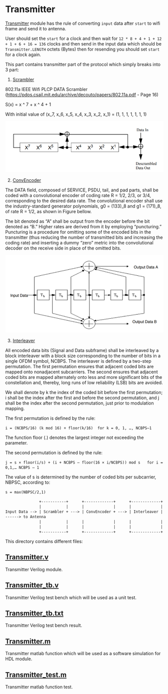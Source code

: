 # Transmitter
[Transmitter](https://github.com/sadrasabouri/802.11a/tree/master/Hardware/Transmitter/Transmitter.v) module has the rule of converting `input` data after `start` to wifi frame and send it to antenna.

User should set the `start` for a clock and then wait for `12 * 8 + 4 + 1 + 12 + 1 + 6 + 16 = 136` clocks and then send in the input data which should be `Transmitter.LENGTH` octets (Bytes) then for resending you should set `start` for a clock again.

This part contains transmitter part of the protocol which simply breaks into 3 part:

1. [Scrambler](https://github.com/sadrasabouri/802.11a/tree/master/Hardware/Transmitter/Scrambler)

802.11a IEEE Wifi PLCP DATA Scrambler (https://pdos.csail.mit.edu/archive/decouto/papers/802.11a.pdf - Page 16)

S(x) = x ^ 7 + x ^ 4 + 1

With initial value of (x_7, x_6, x_5, x_4, x_3, x_2, x_1) = (1, 1, 1, 1, 1, 1, 1) 


<img src="https://github.com/sadrasabouri/802.11a/blob/master/OtherFiles/Scrambler.PNG">

2. [ConvEncoder](https://github.com/sadrasabouri/802.11a/tree/master/Hardware/Transmitter/ConvEncoder)

The DATA field, composed of SERVICE, PSDU, tail, and pad parts, shall be coded with a convolutional encoder of coding rate R = 1/2, 2/3, or 3/4, corresponding to the desired data rate. The convolutional encoder shall use the industry-standard generator polynomials, g0 = (133)_8 and g1 = (171)_8, of rate R = 1/2, as shown in Figure bellow.

The bit denoted as “A” shall be output from the encoder before the bit denoted as “B.” Higher rates are derived from it by employing “puncturing.” Puncturing is a procedure for omitting some of the encoded bits in the transmitter (thus reducing the number of transmitted bits and increasing the coding rate) and inserting a dummy “zero” metric into the convolutional decoder on the receive side in place of the omitted bits.

<img src="https://github.com/sadrasabouri/802.11a/blob/master/OtherFiles/ConvEncoder.PNG">


3. [Interleaver](https://github.com/sadrasabouri/802.11a/tree/master/Hardware/Transmitter/Interleaver)

All encoded data bits (Signal and Data subframe) shall be interleaved by a block interleaver with a block size corresponding to the number of bits in a single OFDM symbol, NCBPS.
The interleaver is defined by a two-step permutation. The first permutation ensures that adjacent coded bits are mapped onto nonadjacent subcarriers. The second ensures that adjacent coded bits are mapped alternately onto less and more significant bits of the constellation and, thereby, long runs of low reliability (LSB) bits are avoided.

We shall denote by k the index of the coded bit before the first permutation; i shall be the index after the first and before the second permutation, and j shall be the index after the second permutation, just prior to modulation mapping.


The first permutation is defined by the rule:
```
i = (NCBPS/16) (k mod 16) + floor(k/16)  for k = 0, 1, …, NCBPS–1
```
The function floor (.) denotes the largest integer not exceeding the parameter.


The second permutation is defined by the rule:
```
j = s × floor(i/s) + (i + NCBPS – floor(16 × i/NCBPS)) mod s   for i = 0,1,… NCBPS – 1
```
The value of s is determined by the number of coded bits per subcarrier, NBPSC, according to:
```
s = max(NBPSC/2,1)
```


```
               +-----------+      +-------------+      +-------------+
               |           |      |             |      |             |
Input Data --> | Scrambler + ---> | ConvEncoder + ---> | Interleaver | ------> to Antenna
               |           |      |             |      |             |
               |           |      |             |      |             |
               +-----------+      +-------------+      +-------------+
```


This directory contains different files:

## [Transmitter.v](https://github.com/sadrasabouri/802.11a/tree/master/Hardware/Transmitter/Transmitter.v)
Transmitter Verilog module.

## [Transmitter_tb.v](https://github.com/sadrasabouri/802.11a/tree/master/Hardware/Transmitter/Transmitter_tb.v)
Transmitter Verilog test bench which will be used as a unit test.

## [Transmitter_tb.txt](https://github.com/sadrasabouri/802.11a/tree/master/Hardware/Transmitter/Transmitter_tb.txt)
Transmitter Verilog test bench result.

## [Transmitter.m](https://github.com/sadrasabouri/802.11a/tree/master/Hardware/Transmitter/Transmitter.m)
Transmitter matlab function which will be used as a software simulation for HDL module.

## [Transmitter_test.m](https://github.com/sadrasabouri/802.11a/tree/master/Hardware/Transmitter/Transmitter_test.m)
Transmitter matlab function test.
